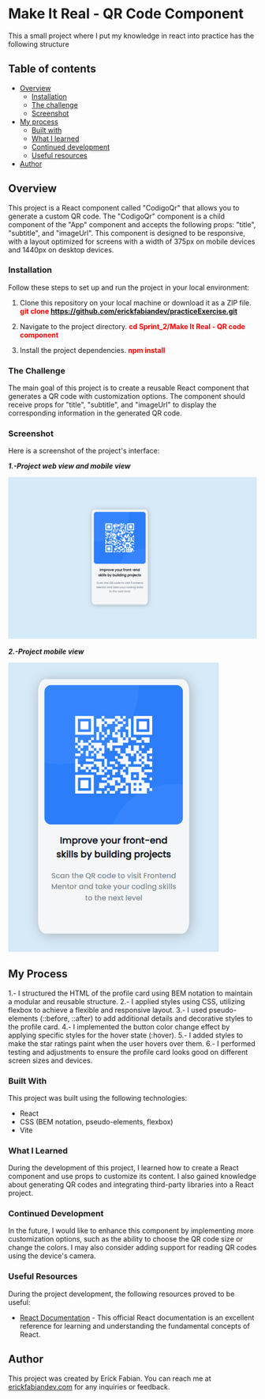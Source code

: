 # Make It Real - QR Code Component
This a small project where I put my knowledge in react into practice has the following structure

## Table of contents

- [Overview](#overview)
  - [Installation](#Installation)  
  - [The challenge](#the-challenge)
  - [Screenshot](#screenshot)
- [My process](#my-process)
  - [Built with](#built-with)
  - [What I learned](#what-i-learned)
  - [Continued development](#continued-development)
  - [Useful resources](#useful-resources)
- [Author](#author)

## Overview
This project is a React component called "CodigoQr" that allows you to generate a custom QR code. The "CodigoQr" component is a child component of the "App" component and accepts the following props: "title", "subtitle", and "imageUrl". This component is designed to be responsive, with a layout optimized for screens with a width of 375px on mobile devices and 1440px on desktop devices.

### Installation
Follow these steps to set up and run the project in your local environment:

1.  Clone this repository on your local machine or download it as a ZIP file.
    <span style="color: red; font-weight:bold"> git clone https://github.com/erickfabiandev/practiceExercise.git </span>
2.  Navigate to the project directory.
    <span style="color: red; font-weight:bold"> cd Sprint_2/Make It Real - QR code component </span>

3.  Install the project dependencies.
    <span style="color: red; font-weight:bold"> npm install </span>


### The Challenge
The main goal of this project is to create a reusable React component that generates a QR code with customization options. The component should receive props for "title", "subtitle", and "imageUrl" to display the corresponding information in the generated QR code.

### Screenshot
Here is a screenshot of the project's interface:

***1.-Project web view and mobile view***

![Image](src/assets/image-1.png)


***2.-Project mobile view***

![Image](src/assets/image.png)


## My Process
1.- I structured the HTML of the profile card using BEM notation to maintain a modular and reusable structure.
2.- I applied styles using CSS, utilizing flexbox to achieve a flexible and responsive layout.
3.- I used pseudo-elements (::before, ::after) to add additional details and decorative styles to the profile card.
4.- I implemented the button color change effect by applying specific styles for the hover state (:hover).
5.- I added styles to make the star ratings paint when the user hovers over them.
6.- I performed testing and adjustments to ensure the profile card looks good on different screen sizes and devices.

### Built With
This project was built using the following technologies:

* React
* CSS (BEM notation, pseudo-elements, flexbox)
* Vite

### What I Learned
During the development of this project, I learned how to create a React component and use props to customize its content. I also gained knowledge about generating QR codes and integrating third-party libraries into a React project.

### Continued Development
In the future, I would like to enhance this component by implementing more customization options, such as the ability to choose the QR code size or change the colors. I may also consider adding support for reading QR codes using the device's camera.

### Useful Resources
During the project development, the following resources proved to be useful:

* [React Documentation](https://legacy.reactjs.org/docs/getting-started.html) - This official React documentation is an excellent reference for learning and understanding the fundamental concepts of React.

## Author
This project was created by Erick Fabian. 
You can reach me at [erickfabiandev.com](https://erickfabiandev.com) for any inquiries or feedback.
